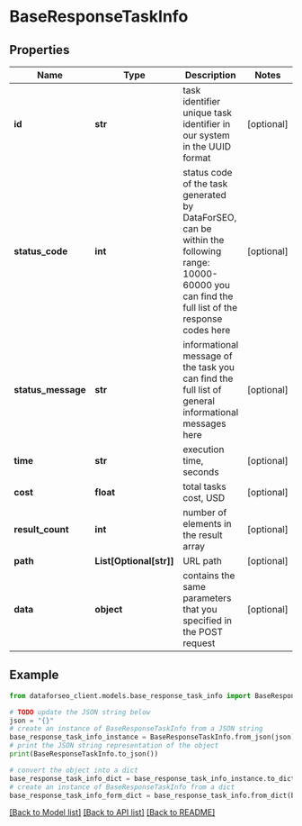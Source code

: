# BaseResponseTaskInfo


## Properties

Name | Type | Description | Notes
------------ | ------------- | ------------- | -------------
**id** | **str** | task identifier unique task identifier in our system in the UUID format | [optional] 
**status_code** | **int** | status code of the task generated by DataForSEO, can be within the following range: 10000-60000 you can find the full list of the response codes here | [optional] 
**status_message** | **str** | informational message of the task you can find the full list of general informational messages here | [optional] 
**time** | **str** | execution time, seconds | [optional] 
**cost** | **float** | total tasks cost, USD | [optional] 
**result_count** | **int** | number of elements in the result array | [optional] 
**path** | **List[Optional[str]]** | URL path | [optional] 
**data** | **object** | contains the same parameters that you specified in the POST request | [optional] 

## Example

```python
from dataforseo_client.models.base_response_task_info import BaseResponseTaskInfo

# TODO update the JSON string below
json = "{}"
# create an instance of BaseResponseTaskInfo from a JSON string
base_response_task_info_instance = BaseResponseTaskInfo.from_json(json)
# print the JSON string representation of the object
print(BaseResponseTaskInfo.to_json())

# convert the object into a dict
base_response_task_info_dict = base_response_task_info_instance.to_dict()
# create an instance of BaseResponseTaskInfo from a dict
base_response_task_info_form_dict = base_response_task_info.from_dict(base_response_task_info_dict)
```
[[Back to Model list]](../README.md#documentation-for-models) [[Back to API list]](../README.md#documentation-for-api-endpoints) [[Back to README]](../README.md)


